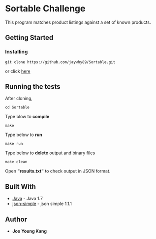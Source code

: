 # Sortable Challenge

This program matches product listings against a set of known products.

## Getting Started

### Installing

```
git clone https://github.com/jaywhy89/Sortable.git
```
or click [here](https://github.com/jaywhy89/Sortable)

## Running the tests
After cloning,
```
cd Sortable
```

Type blow to <b>compile</b>
```
make
```
Type below to <b>run</b>
```
make run
```
Type below to <b>delete</b> output and binary files
```
make clean
```
Open <b>"results.txt"</b> to check output in JSON format.

## Built With

* [Java](http://www.oracle.com/technetwork/java/javase/downloads/jdk7-downloads-1880260.html) - Java 1.7
* [json-simple](https://code.google.com/archive/p/json-simple/) - json simple 1.1.1

## Author

* **Joo Young Kang**
